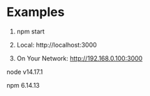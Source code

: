 # Examples

1. npm start

2. Local:            http://localhost:3000

3. On Your Network:  http://192.168.0.100:3000


node v14.17.1

npm 6.14.13